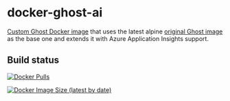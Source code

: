 # docker-ghost-ai

[Custom Ghost Docker image](https://hub.docker.com/r/gitarplayer/ghost-az-ai) that uses the latest alpine [original Ghost image](https://hub.docker.com/_/ghost/) as the base one and extends it with Azure Application Insights support.

## Build status

[![Docker Pulls](https://img.shields.io/docker/pulls/gitarplayer/ghost-az-ai.svg)](https://hub.docker.com/r/gitarplayer/ghost-az-ai)

[![Docker Image Size (latest by date)](https://img.shields.io/docker/image-size/gitarplayer/ghost-az-ai?sort=date)](https://hub.docker.com/r/gitarplayer/ghost-az-ai)
